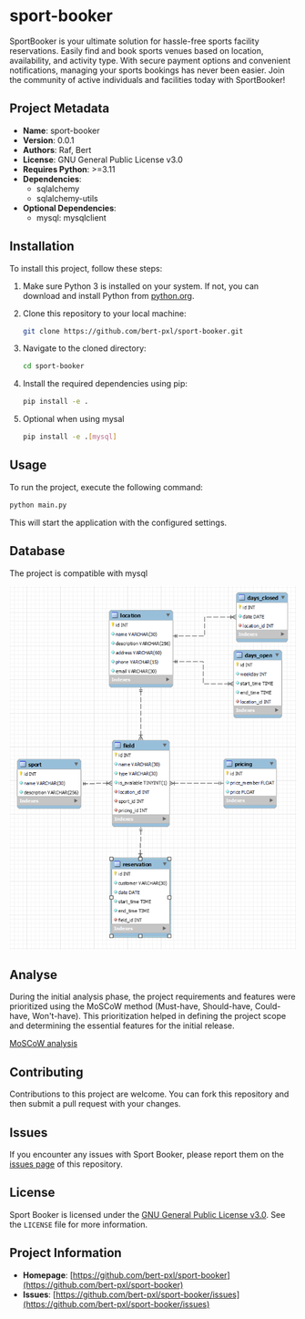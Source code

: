 # sport-booker
SportBooker is your ultimate solution for hassle-free sports facility reservations. 
Easily find and book sports venues based on location, availability, and activity type. 
With secure payment options and convenient notifications, managing your sports bookings has never been easier. Join the community of active individuals and facilities today with SportBooker!

## Project Metadata

- **Name**: sport-booker
- **Version**: 0.0.1
- **Authors**: Raf, Bert
- **License**: GNU General Public License v3.0
- **Requires Python**: >=3.11
- **Dependencies**:
  - sqlalchemy
  - sqlalchemy-utils
- **Optional Dependencies**:
  - mysql: mysqlclient

## Installation

To install this project, follow these steps:
1. Make sure Python 3 is installed on your system. If not, you can download and install Python from [python.org](https://www.python.org/).
2. Clone this repository to your local machine:
    ```bash
    git clone https://github.com/bert-pxl/sport-booker.git
    ```
3. Navigate to the cloned directory:
    ```bash
    cd sport-booker
    ```
4. Install the required dependencies using pip:

   ```bash
   pip install -e .
   ```
5. Optional when using mysal
    ```bash
    pip install -e .[mysql]
    ```
## Usage

To run the project, execute the following command:
```bash
python main.py
```
This will start the application with the configured settings.

## Database

The project is compatible with mysql

![Database Schema](/docs/database/schema.png)

## Analyse

During the initial analysis phase, the project requirements and features were prioritized using the MoSCoW method (Must-have, Should-have, Could-have, Won't-have). This prioritization helped in defining the project scope and determining the essential features for the initial release.

[MoSCoW analysis](/docs/Moscow.md)

## Contributing

Contributions to this project are welcome. You can fork this repository and then submit a pull request with your changes.

## Issues

If you encounter any issues with Sport Booker, please report them on the [issues page](https://github.com/bert-pxl/sport-booker/issues) of this repository.

## License

Sport Booker is licensed under the [GNU General Public License v3.0](https://opensource.org/licenses/GPL-3.0). See the `LICENSE` file for more information.

## Project Information

- **Homepage**: [https://github.com/bert-pxl/sport-booker](https://github.com/bert-pxl/sport-booker)
- **Issues**: [https://github.com/bert-pxl/sport-booker/issues](https://github.com/bert-pxl/sport-booker/issues)
